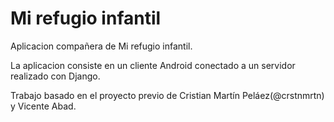 # Mi refugio infantil
Aplicacion compañera de Mi refugio infantil.

La aplicacion consiste en un cliente Android conectado a un servidor realizado con Django.


Trabajo basado en el proyecto previo de Cristian Martín Peláez(@crstnmrtn) y Vicente Abad.
